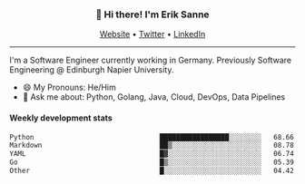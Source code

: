 <h3 align="center">👋 Hi there! I'm Erik Sanne</h3>
<p align="center">
  <a href="https://eriksanne.com">Website</a> •
  <a href="https://twitter.com/ErikKonradSanne">Twitter</a> •
  <a href="https://www.linkedin.com/in/eriksanne/">LinkedIn</a>
</p>

---
I'm a Software Engineer currently working in Germany. Previously Software Engineering @ Edinburgh Napier University.

- 😄 My Pronouns: He/Him
- 💬 Ask me about: Python, Golang, Java, Cloud, DevOps, Data Pipelines

<h4>Weekly development stats</h4>
<!--START_SECTION:waka-->

```txt
Python                               █████████████████░░░░░░░░   68.66 %
Markdown                             ██▒░░░░░░░░░░░░░░░░░░░░░░   08.78 %
YAML                                 █▓░░░░░░░░░░░░░░░░░░░░░░░   06.74 %
Go                                   █▒░░░░░░░░░░░░░░░░░░░░░░░   05.39 %
Other                                █░░░░░░░░░░░░░░░░░░░░░░░░   04.42 %
```

<!--END_SECTION:waka-->
